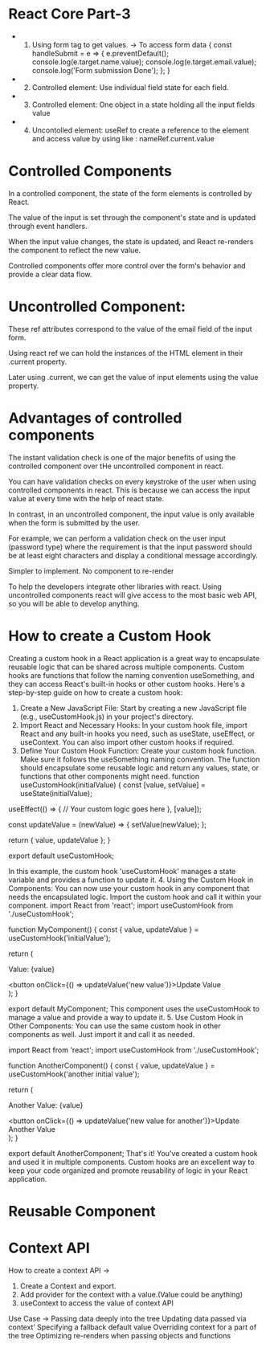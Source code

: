 # React Core Part-3

 - 1. Using form tag to get values.
   -> To access form data {
    const handleSubmit = e => {
        e.preventDefault();
        console.log(e.target.name.value);
        console.log(e.target.email.value);
        console.log('Form submission Done');
    };
   }

 - 2. Controlled element: Use individual field state for each field.

 - 3. Controlled element: One object in a state holding all the input fields value

 - 4. Uncontolled element: useRef to create a reference to the element and  access value by using like : nameRef.current.value

# Controlled Components 

In a controlled component, the state of the form elements is controlled by React.

The value of the input is set through the component's state and is updated through event handlers.

When the input value changes, the state is updated, and React re-renders the component to reflect the new value.

Controlled components offer more control over the form's behavior and provide a clear data flow.

# Uncontrolled Component:

 These ref attributes correspond to the value of the email field of the input form.

Using react ref we can hold the instances of the HTML element in their .current property.

Later using .current, we can get the value of input elements using the
value property.


# Advantages of controlled components


The instant validation check is one of the major benefits of using the controlled
component over tHe uncontrolled component in react.

You can have validation checks on every keystroke of the user when using controlled
components in react. This is because we can access the input value at every time with the
help of react state.

In contrast, in an uncontrolled component, the input value is only available when the form
is submitted by the user.

For example, we can perform a validation check on the user input (password type) where
the requirement is that the input password should be at least eight characters and display a conditional message accordingly.

Simpler to implement.
No component to re-render

To help the developers integrate other libraries with react. Using uncontrolled
components react will give access to the most basic web API, so you will be able to
develop anything.

# How to create a Custom Hook
Creating a custom hook in a React application is a great way to encapsulate reusable logic that can be shared across multiple components. Custom hooks are functions that follow the naming convention useSomething, and they can access React's built-in hooks or other custom hooks. Here's a step-by-step guide on how to create a custom hook:

1. Create a New JavaScript File: Start by creating a new JavaScript file (e.g., useCustomHook.js) in your project's directory.
2. Import React and Necessary Hooks: In your custom hook file, import React and any built-in hooks you need, such as useState, useEffect, or useContext. You can also import other custom hooks if required.
3. Define Your Custom Hook Function: Create your custom hook function. Make sure it follows the useSomething naming convention. The function should encapsulate some reusable logic and return any values, state, or functions that other components might need.
function useCustomHook(initialValue) {
  const [value, setValue] = useState(initialValue);

  useEffect(() => {
    // Your custom logic goes here
  }, [value]);

  const updateValue = (newValue) => {
    setValue(newValue);
  };

  return { value, updateValue };
}

export default useCustomHook;

In this example, the custom hook 'useCustomHook' manages a state variable and provides a function to update it.
4. Using the Custom Hook in Components: You can now use your custom hook in any component that needs the encapsulated logic. Import the custom hook and call it within your component.
import React from 'react';
import useCustomHook from './useCustomHook';

function MyComponent() {
  const { value, updateValue } = useCustomHook('initialValue');

  return (
    <div>
      <p>Value: {value}</p>
      <button onClick={() => updateValue('new value')}>Update Value</button>
    </div>
  );
}

export default MyComponent;
This component uses the useCustomHook to manage a value and provide a way to update it.
5. Use Custom Hook in Other Components: You can use the same custom hook in other components as well. Just import it and call it as needed.

import React from 'react';
import useCustomHook from './useCustomHook';

function AnotherComponent() {
  const { value, updateValue } = useCustomHook('another initial value');

  return (
    <div>
      <p>Another Value: {value}</p>
      <button onClick={() => updateValue('new value for another')}>Update Another Value</button>
    </div>
  );
}

export default AnotherComponent;
That's it! You've created a custom hook and used it in multiple components. Custom hooks are an excellent way to keep your code organized and promote reusability of logic in your React application.

# Reusable Component



# Context API
How to create a context API ->
 1. Create a Context and export.
 2. Add provider for the context with a value.(Value could be anything)
 3. useContext to access the value of context API

 Use Case ->
 Passing data deeply into the tree
 Updating data passed via context’
 Specifying a fallback default value
 Overriding context for a part of the tree
 Optimizing re-renders when passing objects and functions


